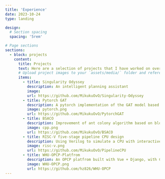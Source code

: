 ```yaml
---
title: 'Experience'
date: 2023-10-24
type: landing

design:
  # Section spacing
  spacing: '5rem'

# Page sections
sections:
  - block: projects
    content:
      title: Projects
      text: Here are a selection of projects that I have worked on over the years.
      # Upload project images to your `assets/media/` folder and reference the filename in the `image` option
      items:
        - title: Singularity Odyssey
          description: An intelligent planning assistant
          image: 
          url: https://github.com/MikukuOvO/Singularity-Odyssey
        - title: Pytorch GAT
          description: A pytorch implementation of the GAT model based on the officail code, adding code for plots & using mps for accelerate running on MacOS
          image: pytorch.png
          url: https://github.com/MikukuOvO/PytorchGAT
        - title: BSACO
          description: Improvement of ant colony algorithm based on block and search -- Traveling salesman problem
          image: cpp.png
          url: https://github.com/MikukuOvO/BSACO
        - title: RISC-V five-stage pipeline CPU design
          description: Using Verilog to simulate a CPU with interactive and graphics on FPGA board
          image: risc-v.png
          url: https://github.com/MikukuOvO/PipelineCPU
        - title: WHU-OPCP-Platfrom
          description: An OPCP platfrom built with Vue + Django, with CGROUP & docker used for the judger, which gives an stable & interactive environment
          image: WHU-OPCP.png
          url: https://github.com/hz826/WHU-OPCP
---
```

